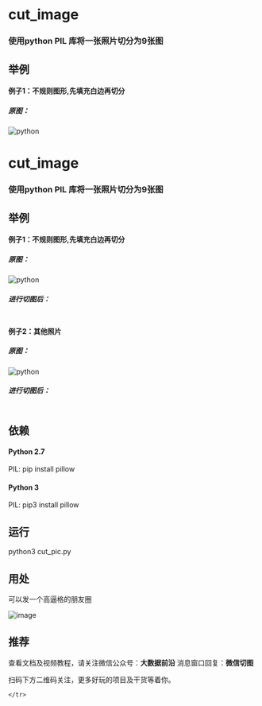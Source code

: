 # cut_image
### 使用python PIL 库将一张照片切分为9张图

## 举例
#### 例子1：不规则图形,先填充白边再切分
##### 原图：
![python](https://github.com/yangxuan0928/cut_image/blob/master/python.jpeg)

# cut_image
### 使用python PIL 库将一张照片切分为9张图

## 举例
#### 例子1：不规则图形,先填充白边再切分
##### 原图：
![python](https://github.com/yangxuan0928/cut_image/blob/master/python.jpeg)

##### 进行切图后：
<table>
	<tr>
		<td style="padding:0"><img src="https://github.com/yangxuan0928/cut_image/blob/master/result/python1.png" alt=""></td>
		<td style="padding:0"><img src="https://github.com/yangxuan0928/cut_image/blob/master/result/python2.png" alt=""></td>
		<td style="padding:0"><img src="https://github.com/yangxuan0928/cut_image/blob/master/result/python3.png" alt=""></td>
	</tr>
	<tr>
		<td style="padding:0"><img src="https://github.com/yangxuan0928/cut_image/blob/master/result/python4.png" alt=""></td>
		<td style="padding:0"><img src="https://github.com/yangxuan0928/cut_image/blob/master/result/python5.png" alt=""></td>
		<td style="padding:0"><img src="https://github.com/yangxuan0928/cut_image/blob/master/result/python6.png" alt=""></td>
	</tr><tr>
		<td style="padding:0"><img src="https://github.com/yangxuan0928/cut_image/blob/master/result/python7.png" alt=""></td>
		<td style="padding:0"><img src="https://github.com/yangxuan0928/cut_image/blob/master/result/python8.png" alt=""></td>
		<td style="padding:0"><img src="https://github.com/yangxuan0928/cut_image/blob/master/result/python9.png" alt=""></td>
	</tr>
</table>

#### 例子2：其他照片
##### 原图：
![python](https://github.com/yangxuan0928/cut_image/blob/master/dcapi.jpeg)

##### 进行切图后：
<table>
	<tr>
		<td style="padding:0"><img src="https://github.com/yangxuan0928/cut_image/blob/master/result/1.png" alt=""></td>
		<td style="padding:0"><img src="https://github.com/yangxuan0928/cut_image/blob/master/result/2.png" alt=""></td>
		<td style="padding:0"><img src="https://github.com/yangxuan0928/cut_image/blob/master/result/3.png" alt=""></td>
	</tr>
	<tr>
		<td style="padding:0"><img src="https://github.com/yangxuan0928/cut_image/blob/master/result/4.png" alt=""></td>
		<td style="padding:0"><img src="https://github.com/yangxuan0928/cut_image/blob/master/result/5.png" alt=""></td>
		<td style="padding:0"><img src="https://github.com/yangxuan0928/cut_image/blob/master/result/6.png" alt=""></td>
	</tr><tr>
		<td style="padding:0"><img src="https://github.com/yangxuan0928/cut_image/blob/master/result/7.png" alt=""></td>
		<td style="padding:0"><img src="https://github.com/yangxuan0928/cut_image/blob/master/result/8.png" alt=""></td>
		<td style="padding:0"><img src="https://github.com/yangxuan0928/cut_image/blob/master/result/9.png" alt=""></td>
	</tr>
</table>

## 依赖

#### Python 2.7
PIL: pip install pillow

#### Python 3
PIL: pip3 install pillow

## 运行

python3 cut_pic.py

## 用处
可以发一个高逼格的朋友圈

![image](https://github.com/yangxuan0928/cut_image/blob/master/doc/WechatIMG198.png)

## 推荐
查看文档及视频教程，请关注微信公众号：**大数据前沿** 消息窗口回复：**微信切图**

扫码下方二维码关注，更多好玩的项目及干货等着你。

<table>
	<tr>
		<td style="padding:0"><img src="https://github.com/yangxuan0928/cut_image/blob/master/doc/%E4%BA%8C%E7%BB%B4%E7%A0%81.png" alt=""></td>
		<td style="padding:0"><img src="" alt=""></td>
		
	</tr>

</table>
